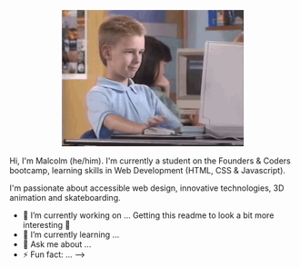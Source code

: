 <p align="center">
<img src="https://github.com/malcolmwilson8/malcolmwilson8/blob/main/thumbs-up.gif">
</p>

Hi, I'm Malcolm (he/him). I'm currently a student on the Founders & Coders bootcamp, learning skills in Web Development (HTML, CSS & Javascript).

I'm passionate about accessible web design, innovative technologies, 3D animation and skateboarding.  

- 🔭 I’m currently working on ... Getting this readme to look a bit more interesting 🤔
- 🌱 I’m currently learning ... 
- 💬 Ask me about ...
- ⚡ Fun fact: ...
-->
